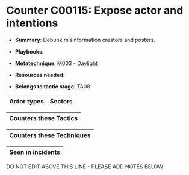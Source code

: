 # Counter C00115: Expose actor and intentions

* **Summary**: Debunk misinformation creators and posters.

* **Playbooks**: 

* **Metatechnique**: M003 - Daylight

* **Resources needed:** 

* **Belongs to tactic stage**: TA08


| Actor types | Sectors |
| ----------- | ------- |



| Counters these Tactics |
| ---------------------- |



| Counters these Techniques |
| ------------------------- |



| Seen in incidents |
| ----------------- |


DO NOT EDIT ABOVE THIS LINE - PLEASE ADD NOTES BELOW